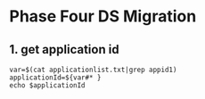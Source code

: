 # Phase Four DS Migration

## 1. get application id
```shell
var=$(cat applicationlist.txt|grep appid1)
applicationId=${var#* }
echo $applicationId
```
